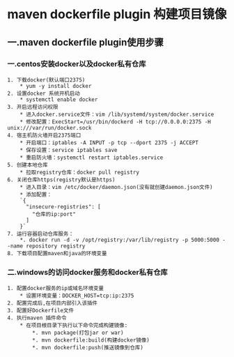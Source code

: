 # maven dockerfile plugin 构建项目镜像
## 一.maven dockerfile plugin使用步骤
### 一.centos安装docker以及docker私有仓库
    1. 下载docker(默认端口2375)
        * yum -y install docker
    2. 设置docker 系统开机启动
        * systemctl enable docker
    3. 开启远程访问权限
        * 进入docker.service文件：vim /lib/systemd/system/docker.service
        * 修改配置：ExecStart=/usr/bin/dockerd -H tcp://0.0.0.0:2375 -H unix:///var/run/docker.sock
    4. 宿主机防火墙开启2375端口
        * 开启端口：iptables -A INPUT -p tcp --dport 2375 -j ACCEPT
        * 保存设置：service iptables save
        * 重启防火墙：systemctl restart iptables.service
    5. 创建本地仓库
        * 拉取registry仓库：docker pull registry
    6. 关闭仓库https(registry默认是https)
        * 进入目录：vim /etc/docker/daemon.json(没有就创建daemon.json文件)
        * 添加配置：
        `{
          "insecure-registries": [
            "仓库的ip:port"
          ]
        }`
    7. 运行容器启动仓库服务：
        *. docker run -d -v /opt/registry:/var/lib/registry -p 5000:5000 --name repository registry
    8. 下载项目配置maven和java的环境变量
### 二.windows的访问docker服务和docker私有仓库
    1. 配置docker服务的ip或域名环境变量
        * 设置环境变量：DOCKER_HOST=tcp:ip:2375
    2. 配置完成后,在项目内部引入该插件
    3. 配置好Dockerfile文件
    4. 执行maven 插件命令
        * 在项目根目录下执行以下命令完成构建镜像:
            *. mvn package(打包jar or war)
            *. mvn dockerfile:build(构建docker镜像)
            *. mvn dockerfile:push(推送镜像到仓库)